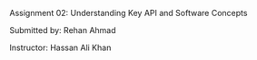 Assignment 02: Understanding Key API and Software Concepts

Submitted by: Rehan Ahmad

Instructor: Hassan Ali Khan
